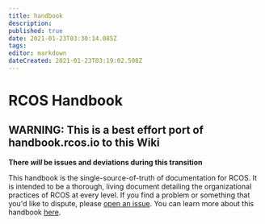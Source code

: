 ```yaml
---
title: handbook
description: 
published: true
date: 2021-01-23T03:30:14.085Z
tags: 
editor: markdown
dateCreated: 2021-01-23T03:19:02.508Z
---
```


# RCOS Handbook

## WARNING: This is a best effort port of handbook.rcos.io to this Wiki
**There *will* be issues and deviations during this transition**

This handbook is the single-source-of-truth of documentation for RCOS. It is intended to be a thorough, living document detailing the organizational practices of RCOS at every level. If you find a problem or something that you'd like to dispute, please [open an issue](https://github.com/rcos/handbook/issues/new). You can learn more about this handbook [here](handbook/README.md).